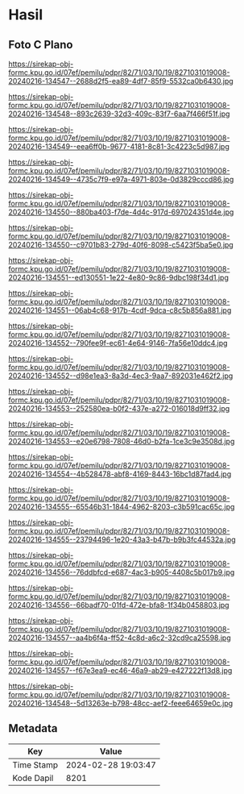 # Hasil

## Foto C Plano

https://sirekap-obj-formc.kpu.go.id/07ef/pemilu/pdpr/82/71/03/10/19/8271031019008-20240216-134547--2688d2f5-ea89-4df7-85f9-5532ca0b6430.jpg

https://sirekap-obj-formc.kpu.go.id/07ef/pemilu/pdpr/82/71/03/10/19/8271031019008-20240216-134548--893c2639-32d3-409c-83f7-6aa7f466f51f.jpg

https://sirekap-obj-formc.kpu.go.id/07ef/pemilu/pdpr/82/71/03/10/19/8271031019008-20240216-134549--eea6ff0b-9677-4181-8c81-3c4223c5d987.jpg

https://sirekap-obj-formc.kpu.go.id/07ef/pemilu/pdpr/82/71/03/10/19/8271031019008-20240216-134549--4735c7f9-e97a-4971-803e-0d3829cccd86.jpg

https://sirekap-obj-formc.kpu.go.id/07ef/pemilu/pdpr/82/71/03/10/19/8271031019008-20240216-134550--880ba403-f7de-4d4c-917d-697024351d4e.jpg

https://sirekap-obj-formc.kpu.go.id/07ef/pemilu/pdpr/82/71/03/10/19/8271031019008-20240216-134550--c9701b83-279d-40f6-8098-c5423f5ba5e0.jpg

https://sirekap-obj-formc.kpu.go.id/07ef/pemilu/pdpr/82/71/03/10/19/8271031019008-20240216-134551--ed130551-1e22-4e80-9c86-9dbc198f34d1.jpg

https://sirekap-obj-formc.kpu.go.id/07ef/pemilu/pdpr/82/71/03/10/19/8271031019008-20240216-134551--06ab4c68-917b-4cdf-9dca-c8c5b856a881.jpg

https://sirekap-obj-formc.kpu.go.id/07ef/pemilu/pdpr/82/71/03/10/19/8271031019008-20240216-134552--790fee9f-ec61-4e64-9146-7fa56e10ddc4.jpg

https://sirekap-obj-formc.kpu.go.id/07ef/pemilu/pdpr/82/71/03/10/19/8271031019008-20240216-134552--d98e1ea3-8a3d-4ec3-9aa7-892031e462f2.jpg

https://sirekap-obj-formc.kpu.go.id/07ef/pemilu/pdpr/82/71/03/10/19/8271031019008-20240216-134553--252580ea-b0f2-437e-a272-016018d9ff32.jpg

https://sirekap-obj-formc.kpu.go.id/07ef/pemilu/pdpr/82/71/03/10/19/8271031019008-20240216-134553--e20e6798-7808-46d0-b2fa-1ce3c9e3508d.jpg

https://sirekap-obj-formc.kpu.go.id/07ef/pemilu/pdpr/82/71/03/10/19/8271031019008-20240216-134554--4b528478-abf8-4169-8443-16bc1d87fad4.jpg

https://sirekap-obj-formc.kpu.go.id/07ef/pemilu/pdpr/82/71/03/10/19/8271031019008-20240216-134555--65546b31-1844-4962-8203-c3b591cac65c.jpg

https://sirekap-obj-formc.kpu.go.id/07ef/pemilu/pdpr/82/71/03/10/19/8271031019008-20240216-134555--23794496-1e20-43a3-b47b-b9b3fc44532a.jpg

https://sirekap-obj-formc.kpu.go.id/07ef/pemilu/pdpr/82/71/03/10/19/8271031019008-20240216-134556--76ddbfcd-e687-4ac3-b905-4408c5b017b9.jpg

https://sirekap-obj-formc.kpu.go.id/07ef/pemilu/pdpr/82/71/03/10/19/8271031019008-20240216-134556--66badf70-01fd-472e-bfa8-1f34b0458803.jpg

https://sirekap-obj-formc.kpu.go.id/07ef/pemilu/pdpr/82/71/03/10/19/8271031019008-20240216-134557--aa4b6f4a-ff52-4c8d-a6c2-32cd9ca25598.jpg

https://sirekap-obj-formc.kpu.go.id/07ef/pemilu/pdpr/82/71/03/10/19/8271031019008-20240216-134557--f67e3ea9-ec46-46a9-ab29-e427222f13d8.jpg

https://sirekap-obj-formc.kpu.go.id/07ef/pemilu/pdpr/82/71/03/10/19/8271031019008-20240216-134548--5d13263e-b798-48cc-aef2-feee64659e0c.jpg


## Metadata

| Key        | Value               |
| ---------- | ------------------- |
| Time Stamp | 2024-02-28 19:03:47 |
| Kode Dapil | 8201                |




